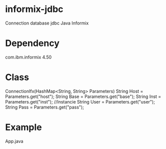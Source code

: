# informix-jdbc
Connection database jdbc Java Informix

# Dependency
com.ibm.informix 4.50


# Class
ConnectionIfx(HashMap<String, String> Parameters)
  String Host = Parameters.get("host");
  String Base = Parameters.get("base");
  String Inst = Parameters.get("inst"); //Instancie
  String User = Parameters.get("user");
  String Pass = Parameters.get("pass");

# Example
App.java
